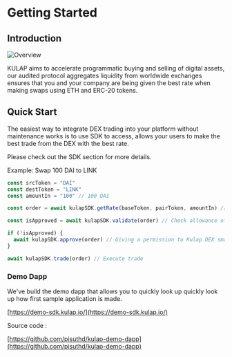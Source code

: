 # Getting Started

## Introduction

![Overview](./KulapOverviewIsomatic.png)

KULAP aims to accelerate programmatic buying and selling of digital assets, our audited protocol aggregates liquidity from worldwide exchanges ensures that you and your company are being given the best rate when making swaps using ETH and ERC-20 tokens.


## Quick Start

The easiest way to integrate DEX trading into your platform without maintenance works is to use SDK to access, allows your users to make the best trade from the DEX with the best rate.

Please check out the SDK section for more details.

Example: Swap 100 DAI to LINK

```js
const srcToken = "DAI"
const destToken = "LINK"
const amountIn = "100" // 100 DAI

const order = await kulapSDK.getRate(baseToken, pairToken, amountIn) // Get best rate from off-chain API

const isApproved = await kulapSDK.validate(order) // Check allowance of DAI token to Kulap DEX smart contract is made

if (!isApproved) {
  await kulapSDK.approve(order) // Giving a permission to Kulap DEX smart contract, the rights to transfer DAI
}

await kulapSDK.trade(order) // Execute trade

```
### Demo Dapp

We've build the demo dapp that allows you to quickly look up quickly look up how first sample application is made.

[https://demo-sdk.kulap.io/](https://demo-sdk.kulap.io/)

Source code :

[https://github.com/pisuthd/kulap-demo-dapp](https://github.com/pisuthd/kulap-demo-dapp)
